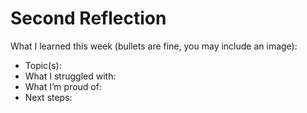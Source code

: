 # Second Reflection
What I learned this week (bullets are fine, you may include an image):

- Topic(s): 
- What I struggled with: 
- What I’m proud of: 
- Next steps: 
